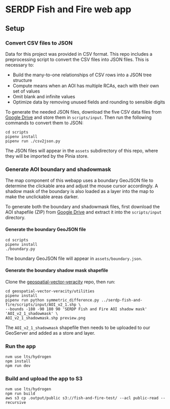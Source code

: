 # SERDP Fish and Fire web app

## Setup

### Convert CSV files to JSON

Data for this project was provided in CSV format. This repo includes a preprocessing script to convert the CSV files into JSON files. This is necessary to:

- Build the many-to-one relationships of CSV rows into a JSON tree structure
- Compute means when an AOI has multiple RCAs, each with their own set of values
- Omit blank and infinite values
- Optimize data by removing unused fields and rounding to sensible digits

To generate the needed JSON files, download the five CSV data files from [Google Drive](https://drive.google.com/drive/folders/1hBjKEYzRPY7qQlbnqyMaYRMZSuMtIABB?usp=sharing) and store them in `scripts/input`. Then run the following commands to convert them to JSON:

```
cd scripts
pipenv install
pipenv run ./csv2json.py
```

The JSON files will appear in the `assets` subdirectory of this repo, where they will be imported by the Pinia store.

### Generate AOI boundary and shadowmask

The map component of this webapp uses a boundary GeoJSON file to determine the clickable area and adjust the mouse cursor accordingly. A shadow mask of the boundary is also loaded as a layer into the map to make the unclickable areas darker.

To generate both the boundary and shadowmask files, first download the AOI shapefile (ZIP) from [Google Drive](https://drive.google.com/drive/folders/1hBjKEYzRPY7qQlbnqyMaYRMZSuMtIABB?usp=sharing) and extract it into the `scripts/input` directory.

#### Generate the boundary GeoJSON file

```
cd scripts
pipenv install
./boundary.py
```

The boundary GeoJSON file will appear in `assets/boundary.json`.

#### Generate the boundary shadow mask shapefile

Clone the [geospatial-vector-veracity](https://github.com/ua-snap/geospatial-vector-veracity) repo, then run:

```
cd geospatial-vector-veracity/utilities
pipenv install
pipenv run python symmetric_difference.py ../serdp-fish-and-fire/scripts/input/AOI_v2_1.shp \
--bounds -180 -90 180 90 'SERDP Fish and Fire AOI shadow mask' 'AOI_v2_1_shadowmask' \
AOI_v2_1_shadowmask.shp preview.png
```

The `AOI_v2_1_shadowmask` shapefile then needs to be uploaded to our GeoServer and added as a store and layer.

### Run the app

```
nvm use lts/hydrogen
npm install
npm run dev
```

### Build and upload the app to S3

```
nvm use lts/hydrogen
npm run build
aws s3 cp .output/public s3://fish-and-fire-test/ --acl public-read --recursive
```
